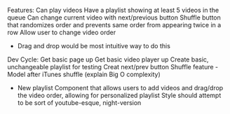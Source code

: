 

Features:
Can play videos
Have a playlist showing at least 5 videos in the queue
Can change current video with next/previous button
Shuffle button that randomizes order and prevents same order from appearing twice
in a row
Allow user to change video order
 - Drag and drop would be most intuitive way to do this

Dev Cycle:
Get basic page up
Get basic video player up
Create basic, unchangeable playlist for testing
Creat next/prev button
Shuffle feature - Model after iTunes shuffle (explain Big O complexity)
* New playlist Component that allows users to add videos and drag/drop the video order, allowing for personalized playlist
Style should attempt to be sort of youtube-esque, night-version
